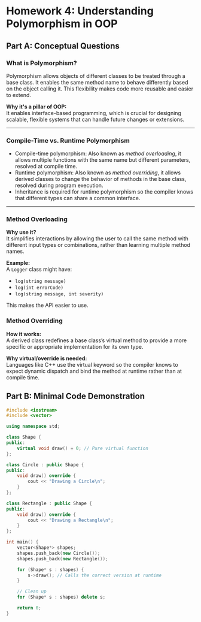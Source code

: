 # Homework 4: Understanding Polymorphism in OOP  


## Part A: Conceptual Questions

###  What is Polymorphism?

Polymorphism allows objects of different classes to be treated through a base class. It enables the same method name to behave differently based on the object calling it. This flexibility makes code more reusable and easier to extend.

**Why it's a pillar of OOP:**  
It enables interface-based programming, which is crucial for designing scalable, flexible systems that can handle future changes or extensions.

---

###  Compile-Time vs. Runtime Polymorphism

- Compile-time polymorphism: Also known as *method overloading*, it allows multiple functions with the same name but different parameters, resolved at compile time.
- Runtime polymorphism: Also known as *method overriding*, it allows derived classes to change the behavior of methods in the base class, resolved during program execution.
- Inheritance is required for runtime polymorphism so the compiler knows that different types can share a common interface.

---

###  Method Overloading

**Why use it?**  
It simplifies interactions by allowing the user to call the same method with different input types or combinations, rather than learning multiple method names.

**Example:**  
A `Logger` class might have:
- `log(string message)`
- `log(int errorCode)`
- `log(string message, int severity)`

This makes the API easier to use.



###  Method Overriding

**How it works:**  
A derived class redefines a base class’s virtual method to provide a more specific or appropriate implementation for its own type.

**Why virtual/override is needed:**  
Languages like C++ use the virtual keyword so the compiler knows to expect dynamic dispatch and bind the method at runtime rather than at compile time.

## Part B: Minimal Code Demonstration

```cpp
#include <iostream>
#include <vector>

using namespace std;

class Shape {
public:
    virtual void draw() = 0; // Pure virtual function
};

class Circle : public Shape {
public:
    void draw() override {
        cout << "Drawing a Circle\n";
    }
};

class Rectangle : public Shape {
public:
    void draw() override {
        cout << "Drawing a Rectangle\n";
    }
};

int main() {
    vector<Shape*> shapes;
    shapes.push_back(new Circle());
    shapes.push_back(new Rectangle());

    for (Shape* s : shapes) {
        s->draw(); // Calls the correct version at runtime
    }

    // Clean up
    for (Shape* s : shapes) delete s;

    return 0;
}
